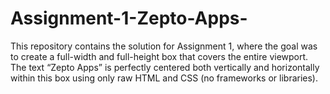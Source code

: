# Assignment-1-Zepto-Apps-
This repository contains the solution for Assignment 1, where the goal was to create a full-width and full-height box that covers the entire viewport. The text “Zepto Apps” is perfectly centered both vertically and horizontally within this box using only raw HTML and CSS (no frameworks or libraries).
